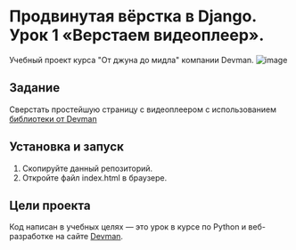 # Продвинутая вёрстка в Django. Урок 1 «Верстаем видеоплеер».

Учебный проект курса "От джуна до мидла" компании Devman.
![image](https://dvmn.org/media/lessons/ezgif.com-crop.gif)

## Задание

Сверстать простейшую страницу с видеоплеером с использованием [библиотеки от Devman](https://github.com/devmanorg/video-player-jslib)  

## Установка и запуск

1. Скопируйте данный репозиторий.
2. Откройте файл  index.html в браузере.  

## Цели проекта

Код написан в учебных целях — это урок в курсе по Python и веб-разработке на сайте [Devman](https://dvmn.org).